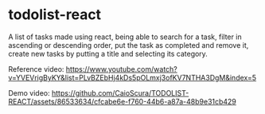 # todolist-react
A list of tasks made using react, being able to search for a task, filter in ascending or descending order, put the task as completed and remove it, create new tasks by putting a title and selecting its category.

Reference video: https://www.youtube.com/watch?v=YVEVrigByKY&list=PLvBZEbHj4kDs5pOLmxj3ofKV7NTHA3DgM&index=5

Demo video:
https://github.com/CaioScura/TODOLIST-REACT/assets/86533634/cfcabe6e-f760-44b6-a87a-48b9e31cb429
